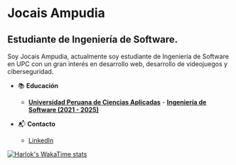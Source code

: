 # Jocais Ampudia

<!--
**IsaacAmp24/IsaacAmp24** is a ✨ _special_ ✨ repository because its `README.md` (this file) appears on your GitHub profile.

Here are some ideas to get you started:

- 🔭 I’m currently working on ...
- 🌱 I’m currently learning ...
- 👯 I’m looking to collaborate on ...
- 🤔 I’m looking for help with ...
- 💬 Ask me about ...
- 📫 How to reach me: ...
- 😄 Pronouns: ...
- ⚡ Fun fact: ...
-->

## Estudiante de Ingeniería de Software.

Soy Jocais Ampudia, actualmente soy estudiante de Ingeniería de Software en UPC con un gran interés en desarrollo web, desarrollo de videojuegos y ciberseguridad.

- 📚 **Educación**

  - **[Universidad Peruana de Ciencias Aplicadas](https://www.upc.edu.pe)** - **[Ingeniería de Software (2021 - 2025)](https://pregrado.upc.edu.pe/facultad-de-ingenieria/ingenieria-de-software/)**

- 📬 **Contacto**

  - [LinkedIn](https://www.linkedin.com/in/josé-carlos-ampudia-6b7899274/)

[![Harlok's WakaTime stats](https://github-readme-stats.vercel.app/api/wakatime?username=IsaacAmp24)](https://github.com/IsaacAmp24/github-readme-stats)


